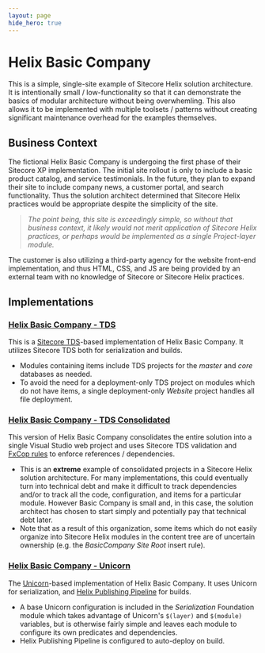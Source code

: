 ```yaml
---
layout: page
hide_hero: true
---
```

# Helix Basic Company

This is a simple, single-site example of Sitecore Helix solution architecture.
It is intentionally small / low-functionality so that it can demonstrate the
basics of modular architecture without being overwhemling. This also allows it
to be implemented with multiple toolsets / patterns without creating significant
maintenance overhead for the examples themselves.

## Business Context

The fictional Helix Basic Company is undergoing the first phase of their Sitecore XP
implementation. The initial site rollout is only to include a basic product catalog,
and service testimonials. In the future, they plan to expand their site to include
company news, a customer portal, and search functionality. Thus the solution architect
determined that Sitecore Helix practices would be appropriate despite the simplicity of
the site.

> *The point being, this site is exceedingly simple, so without that business context,
it likely would not merit application of Sitecore Helix practices, or perhaps would be
implemented as a single Project-layer module.*

The customer is also utilizing a third-party agency for the website front-end implementation,
and thus HTML, CSS, and JS are being provided by an external team with no knowledge of
Sitecore or Sitecore Helix practices.

## Implementations

### [Helix Basic Company - TDS](https://github.com/Sitecore/Helix.Examples/tree/master/examples/helix-basic-tds)

This is a [Sitecore TDS](https://www.teamdevelopmentforsitecore.com/TDS-Classic)-based
implementation of Helix Basic Company. It utilizes Sitecore TDS both for
serialization and builds.
* Modules containing items include TDS projects for the *master* and *core* databases as needed.
* To avoid the need for a deployment-only TDS project on modules which do not have items, a
single deployment-only *Website* project handles all file deployment.

### [Helix Basic Company - TDS Consolidated](https://github.com/Sitecore/Helix.Examples/tree/master/examples/helix-basic-tds-consolidated)

This version of Helix Basic Company consolidates the entire solution into a single
Visual Studio web project and uses Sitecore TDS validation and
[FxCop rules](https://www.hhog.com/sitecore-helix-fxcop-rules) to enforce references /
dependencies.
* This is an **extreme** example of consolidated projects in a Sitecore Helix solution
architecture. For many implementations, this could eventually turn into technical debt
and make it difficult to track dependencies and/or to track all the code, configuration,
and items for a particular module. However Basic Company is small and, in this case,
the solution architect has chosen to start simply and potentially pay that technical debt later.
* Note that as a result of this organization, some items which do not easily organize into
Sitecore Helix modules in the content tree are of uncertain ownership
(e.g. the *BasicCompany Site Root* insert rule).

### [Helix Basic Company - Unicorn](https://github.com/Sitecore/Helix.Examples/tree/master/examples/helix-basic-unicorn)

The [Unicorn](https://github.com/SitecoreUnicorn/Unicorn)-based implementation of Helix
Basic Company. It uses Unicorn for serialization, and
[Helix Publishing Pipeline](https://github.com/richardszalay/helix-publishing-pipeline)
for builds.
* A base Unicorn configuration is included in the *Serialization* Foundation module
which takes advantage of Unicorn's `$(layer)` and `$(module)` variables, but is otherwise
fairly simple and leaves each module to configure its own predicates and dependencies.
* Helix Publishing Pipeline is configured to auto-deploy on build.